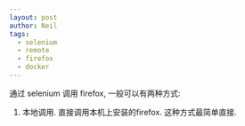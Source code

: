 ```yaml
---
layout: post
author: Neil
tags:
  - selenium
  - remote
  - firefox
  - docker
---
```



通过 selenium 调用 firefox, 一般可以有两种方式:

1. 本地调用. 直接调用本机上安装的firefox.  这种方式最简单直接.
